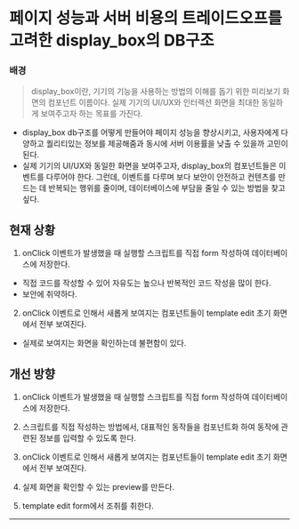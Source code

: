 # 페이지 성능과 서버 비용의 트레이드오프를 고려한 display_box의 DB구조

### 배경

> display_box이란, 기기의 기능을 사용하는 방법의 이해를 돕기 위한 미리보기 화면의 컴포넌트 이름이다. 실제 기기의 UI/UX와 인터렉션 화면을 최대한 동일하게 보여주고자 하는 목표를 가진다.

- display_box db구조를 어떻게 만들어야 페이지 성능을 향상시키고, 사용자에게 다양하고 퀄리티있는 정보를 제공해줌과 동시에 서버 이용률을 낮출 수 있을까 고민이 된다.
- 실제 기기의 UI/UX와 동일한 화면을 보여주고자, display_box의 컴포넌트들은 이벤트를 다루어야 한다. 그런데, 이벤트를 다루며 보다 보안이 안전하고 컨텐츠를 만드는 데 반복되는 행위를 줄이며, 데이터베이스에 부담을 줄일 수 있는 방법을 찾고 싶다.

## 현재 상황

1. onClick 이벤트가 발생했을 때 실행할 스크립트를 직접 form 작성하여 데이터베이스에 저장한다.

- 직접 코드를 작성할 수 있어 자유도는 높으나 반복적인 코드 작성을 많이 한다.
- 보안에 취약하다.

2. onClick 이벤트로 인해서 새롭게 보여지는 컴포넌트들이 template edit 초기 화면에서 전부 보여진다.

- 실제로 보여지는 화면을 확인하는데 불편함이 있다.

## 개선 방향

1. onClick 이벤트가 발생했을 때 실행할 스크립트를 직접 form 작성하여 데이터베이스에 저장한다.

1. 스크립트를 직접 작성하는 방법에서, 대표적인 동작들을 컴포넌트화 하여 동작에 관련된 정보를 입력할 수 있도록 한다.

1. onClick 이벤트로 인해서 새롭게 보여지는 컴포넌트들이 template edit 초기 화면에서 전부 보여진다.
1. 실제 화면을 확인할 수 있는 preview를 만든다.
1. template edit form에서 조취를 취한다.

<hr/>
